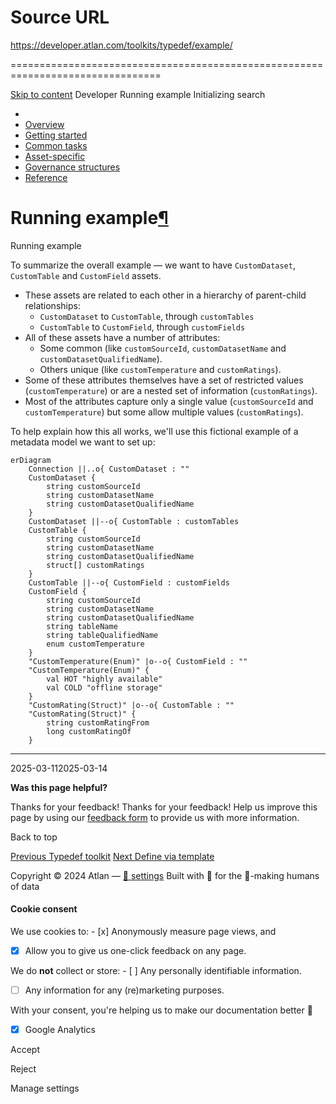 # Source URL
https://developer.atlan.com/toolkits/typedef/example/

================================================================================

<!--
canonical: https://developer.atlan.com/toolkits/typedef/example/
meta-content-security-policy: object-src 'none'; base-uri 'self'; manifest-src 'self'; media-src 'self';
meta-description: Running example to help explain how the typedef toolkit works.
meta-generator: mkdocs-1.6.1, mkdocs-material-9.6.14
meta-og-description: Running example to help explain how the typedef toolkit works.
meta-og-image: https://developer.atlan.com/assets/images/social/toolkits/typedef/example.png
meta-og-image-height: 630
meta-og-image-type: image/png
meta-og-image-width: 1200
meta-og-title: Running example - Developer
meta-og-type: website
meta-og-url: https://developer.atlan.com/toolkits/typedef/example/
meta-twitter:card: summary_large_image
meta-twitter:description: Running example to help explain how the typedef toolkit works.
meta-twitter:image: https://developer.atlan.com/assets/images/social/toolkits/typedef/example.png
meta-twitter:title: Running example - Developer
meta-viewport: width=device-width,initial-scale=1
title: Running example - Developer
-->

[Skip to content](#running-example) Developer Running example Initializing search 

* 
* [Overview](../../..)
* [Getting started](../../../getting-started/)
* [Common tasks](../../../snippets/)
* [Asset\-specific](../../../patterns/)
* [Governance structures](../../../governance/)
* [Reference](../../../reference/)

Running example[¶](#running-example "Permanent link")
=====================================================

Running example

To summarize the overall example — we want to have `CustomDataset`, `CustomTable` and `CustomField` assets.

* These assets are related to each other in a hierarchy of parent\-child relationships:
    + `CustomDataset` to `CustomTable`, through `customTables`
    + `CustomTable` to `CustomField`, through `customFields`
* All of these assets have a number of attributes:
    + Some common (like `customSourceId`, `customDatasetName` and `customDatasetQualifiedName`).
    + Others unique (like `customTemperature` and `customRatings`).
* Some of these attributes themselves have a set of restricted values (`customTemperature`) or are a nested set of information (`customRatings`).
* Most of the attributes capture only a single value (`customSourceId` and `customTemperature`) but some allow multiple values (`customRatings`).

To help explain how this all works, we'll use this fictional example of a metadata model we want to set up:

```
erDiagram
    Connection ||..o{ CustomDataset : ""
    CustomDataset {
        string customSourceId
        string customDatasetName
        string customDatasetQualifiedName
    }
    CustomDataset ||--o{ CustomTable : customTables
    CustomTable {
        string customSourceId
        string customDatasetName
        string customDatasetQualifiedName
        struct[] customRatings
    }
    CustomTable ||--o{ CustomField : customFields
    CustomField {
        string customSourceId
        string customDatasetName
        string customDatasetQualifiedName
        string tableName
        string tableQualifiedName
        enum customTemperature
    }
    "CustomTemperature(Enum)" |o--o{ CustomField : ""
    "CustomTemperature(Enum)" {
        val HOT "highly available"
        val COLD "offline storage"
    }
    "CustomRating(Struct)" |o--o{ CustomTable : ""
    "CustomRating(Struct)" {
        string customRatingFrom
        long customRatingOf
    }
```

---

2025\-03\-112025\-03\-14

**Was this page helpful?**

Thanks for your feedback! Thanks for your feedback! Help us improve this page by using our [feedback form](https://docs.google.com/forms/d/e/1FAIpQLScfoq7vqEn8S4QvN0ehPp0MRy6WYK5x-okJDqD69lHgoPPWtg/viewform?usp=pp_url&entry.1800719315=/toolkits/typedef/example/) to provide us with more information. 

Back to top

[Previous Typedef toolkit](../) [Next Define via template](../define/) 

Copyright © 2024 Atlan — [🍪 settings](#__consent) 
Built with 💙 for the 🤖\-making humans of data 

#### Cookie consent

We use cookies to: - [x] Anonymously measure page views, and
- [x] Allow you to give us one\-click feedback on any page.

 We do **not** collect or store: - [ ] Any personally identifiable information.
- [ ] Any information for any (re)marketing purposes.

 With your consent, you're helping us to make our documentation better 💙

- [x] Google Analytics

Accept

Reject

Manage settings

